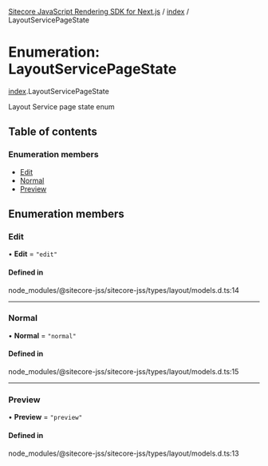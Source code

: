 [Sitecore JavaScript Rendering SDK for Next.js](../README.md) / [index](../modules/index.md) / LayoutServicePageState

# Enumeration: LayoutServicePageState

[index](../modules/index.md).LayoutServicePageState

Layout Service page state enum

## Table of contents

### Enumeration members

- [Edit](index.LayoutServicePageState.md#edit)
- [Normal](index.LayoutServicePageState.md#normal)
- [Preview](index.LayoutServicePageState.md#preview)

## Enumeration members

### Edit

• **Edit** = `"edit"`

#### Defined in

node_modules/@sitecore-jss/sitecore-jss/types/layout/models.d.ts:14

___

### Normal

• **Normal** = `"normal"`

#### Defined in

node_modules/@sitecore-jss/sitecore-jss/types/layout/models.d.ts:15

___

### Preview

• **Preview** = `"preview"`

#### Defined in

node_modules/@sitecore-jss/sitecore-jss/types/layout/models.d.ts:13
